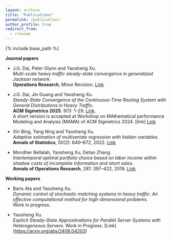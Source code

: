 ```yaml
---
layout: archive
title: "Publications"
permalink: /publication/
author_profile: true
redirect_from:
  - /resume
---
```


{% include base_path %}

**Journal papers**

* J.G. Dai, Peter Glynn and Yaosheng Xu.<br>
*Multi-scale heavy traffic steady-state convergence in generalized Jackson network.*<br>
**Operations Research**, Minor Revision. [Link](https://arxiv.org/abs/2304.01499)

* J.G. Dai, Jin Guang and Yaosheng Xu. <br>
*Steady-State Convergence of the Continuous-Time Routing System with General Distributions in Heavy Traffic.*<br>
**ACM Sigmetrics 2025**. 9(1): 1–29.  [Link](https://dl.acm.org/doi/10.1145/3711703).<br>
  A short version is accepted at Workshop on MAthematical performance Modeling and Analysis (MAMA) of ACM Sigmetrics 2024. [link] [Link](https://arxiv.org/pdf/2405.10876)

* Xin Bing, Yang Ning and Yaosheng Xu.<br>
*Adaptive estimation of multivariate regression with hidden variables.*<br>
**Annals of Statistics**, 50(2): 640–672, 2022. [Link](https://projecteuclid.org/journals/annals-of-statistics/volume-50/issue-2/Adaptive-estimation-in-multivariate-response-regression-with-hidden-variables/10.1214/21-AOS2059.short)

* Mondher Bellalah, Yaosheng Xu, Detao Zhang.<br>
*Intertemporal optimal portfolio choice based on labor income within shadow costs of incomplete information and short sales.*<br>
**Annals of Operations Research**, 281: 397–422, 2019. [Link](https://link.springer.com/article/10.1007/s10479-018-2901-4)

**Working papers**

* Baris Ata and Yaosheng Xu. <br>
*Dynamic control of stochastic matching systems in heavy traffic: An effective computational method for high-dimensional problems.*<br> Work in progress. 

* Yaosheng Xu.<br>
*Explicit Steady-State Approximations for Parallel Server Systems with Heterogeneous Servers.* Work in Progress. [Link]<br>(https://arxiv.org/abs/2406.04203)


